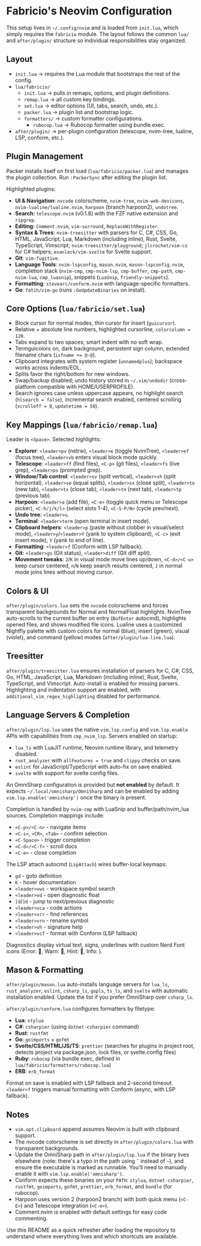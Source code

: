 # Fabricio's Neovim Configuration

This setup lives in `~/.config/nvim` and is loaded from `init.lua`, which simply requires the `fabricio` module. The layout follows the common `lua/` and `after/plugin/` structure so individual responsibilities stay organized.

## Layout

- `init.lua` → requires the Lua module that bootstraps the rest of the config.
- `lua/fabricio/`
  - `init.lua` → pulls in remaps, options, and plugin definitions.
  - `remap.lua` → all custom key bindings.
  - `set.lua` → editor options (UI, tabs, search, undo, etc.).
  - `packer.lua` → plugin list and bootstrap logic.
  - `formatters/` → custom formatter configurations.
    - `rubocop.lua` → Rubocop formatter using bundle exec.
- `after/plugin/` → per-plugin configuration (telescope, nvim-tree, lualine, LSP, conform, etc.).

## Plugin Management

Packer installs itself on first load (`lua/fabricio/packer.lua`) and manages the plugin collection. Run `:PackerSync` after editing the plugin list.

Highlighted plugins:

- **UI & Navigation**: `nvcode` colorscheme, `nvim-tree`, `nvim-web-devicons`, `nvim-lualine/lualine.nvim`, `harpoon` (branch harpoon2), `undotree`.
- **Search**: `telescope.nvim` (v0.1.8) with the FZF native extension and `ripgrep`.
- **Editing**: `Comment.nvim`, `vim-surround`, `ReplaceWithRegister`.
- **Syntax & Trees**: `nvim-treesitter` with parsers for C, C#, CSS, Go, HTML, JavaScript, Lua, Markdown (including inline), Rust, Svelte, TypeScript, Vimscript; `nvim-treesitter/playground`; `jlcrochet/vim-cs` for C# helpers; `evanleck/vim-svelte` for Svelte support.
- **Git**: `vim-fugitive`.
- **Language Tools**: `nvim-lspconfig`, `mason.nvim`, `mason-lspconfig.nvim`, completion stack (`nvim-cmp`, `cmp-nvim-lsp`, `cmp-buffer`, `cmp-path`, `cmp-nvim-lua`, `cmp_luasnip`), snippets (`LuaSnip`, `friendly-snippets`).
- **Formatting**: `stevearc/conform.nvim` with language-specific formatters.
- **Go**: `fatih/vim-go` (runs `:GoUpdateBinaries` on install).

## Core Options (`lua/fabricio/set.lua`)

- Block cursor for normal modes, thin cursor for insert (`guicursor`).
- Relative + absolute line numbers, highlighted cursorline, `colorcolumn = 120`.
- Tabs expand to two spaces; smart indent with no soft wrap.
- Termguicolors on, dark background, persistent sign column, extended filename chars (`isfname += @-@`).
- Clipboard integrates with system register (`unnamedplus`); backspace works across indents/EOL.
- Splits favor the right/bottom for new windows.
- Swap/backup disabled; undo history stored in `~/.vim/undodir` (cross-platform compatible with HOME/USERPROFILE).
- Search ignores case unless uppercase appears, no highlight search (`hlsearch = false`), incremental search enabled, centered scrolling (`scrolloff = 8`, `updatetime = 50`).

## Key Mappings (`lua/fabricio/remap.lua`)

Leader is `<Space>`. Selected highlights:

- **Explorer**: `<leader>pv` (netrw), `<leader>e` (toggle NvimTree), `<leader>ef` (focus tree), `<leader>vb` enters visual block mode quickly.
- **Telescope**: `<leader>ff` (find files), `<C-p>` (git files), `<leader>fs` (live grep), `<leader>ps` (prompted grep).
- **Window/Tab control**: `<leader>sv` (split vertical), `<leader>sh` (split horizontal), `<leader>se` (equal splits), `<leader>sx` (close split), `<leader>to` (new tab), `<leader>tx` (close tab), `<leader>tn` (next tab), `<leader>tp` (previous tab).
- **Harpoon**: `<leader>a` (add file), `<C-e>` (toggle quick menu or Telescope picker), `<C-h/j/k/l>` (select slots 1-4), `<C-S-P/N>` (cycle prev/next).
- **Undo tree**: `<leader>u`.
- **Terminal**: `<leader>term` (open terminal in insert mode).
- **Clipboard helpers**: `<leader>p` (paste without clobber in visual/select mode), `<leader>y`/`<leader>Y` (yank to system clipboard), `<C-c>` (exit insert mode), `Y` (yank to end of line).
- **Formatting**: `<leader>f` (Conform with LSP fallback).
- **Git**: `<leader>gs` (Git status), `<leader>diff` (Git diff split).
- **Movement tweaks**: `J`/`K` in visual mode move lines up/down, `<C-d>/<C-u>` keep cursor centered, `n`/`N` keep search results centered, `J` in normal mode joins lines without moving cursor.

## Colors & UI

`after/plugin/colors.lua` sets the `nvcode` colorscheme and forces transparent backgrounds for Normal and NormalFloat highlights. NvimTree auto-scrolls to the current buffer on entry (`BufEnter` autocmd), highlights opened files, and shows modified file icons. Lualine uses a customized Nightfly palette with custom colors for normal (blue), insert (green), visual (violet), and command (yellow) modes (`after/plugin/lua-line.lua`).

## Treesitter

`after/plugin/treesitter.lua` ensures installation of parsers for C, C#, CSS, Go, HTML, JavaScript, Lua, Markdown (including inline), Rust, Svelte, TypeScript, and Vimscript. Auto-install is enabled for missing parsers. Highlighting and indentation support are enabled, with `additional_vim_regex_highlighting` disabled for performance.

## Language Servers & Completion

`after/plugin/lsp.lua` uses the native `vim.lsp.config` and `vim.lsp.enable` APIs with capabilities from `cmp_nvim_lsp`. Servers enabled on startup:

- `lua_ls` with LuaJIT runtime, Neovim runtime library, and telemetry disabled.
- `rust_analyzer` with `allFeatures = true` and `clippy` checks on save.
- `eslint` for JavaScript/TypeScript with auto-fix on save enabled.
- `svelte` with support for svelte config files.

An OmniSharp configuration is provided but **not enabled** by default. It expects `~/.local/omnisharp/OmniSharp` and can be enabled by adding `vim.lsp.enable('omnisharp')` once the binary is present.

Completion is handled by `nvim-cmp` with LuaSnip and buffer/path/nvim_lua sources. Completion mappings include:
- `<C-p>/<C-n>` - navigate items
- `<C-s>`, `<CR>`, `<Tab>` - confirm selection
- `<C-Space>` - trigger completion
- `<C-d>/<C-f>` - scroll docs
- `<C-e>` - close completion

The LSP attach autocmd (`LspAttach`) wires buffer-local keymaps:
- `gd` - goto definition
- `K` - hover documentation
- `<leader>vws` - workspace symbol search
- `<leader>vd` - open diagnostic float
- `[d`/`]d` - jump to next/previous diagnostic
- `<leader>vca` - code actions
- `<leader>vrr` - find references
- `<leader>vrn` - rename symbol
- `<leader>vh` - signature help
- `<leader>vcf` - format with Conform (LSP fallback)

Diagnostics display virtual text, signs, underlines with custom Nerd Font icons (Error: 󰅚, Warn: 󰀪, Hint: 󰌶, Info: ).

## Mason & Formatting

`after/plugin/mason.lua` auto-installs language servers for `lua_ls`, `rust_analyzer`, `eslint`, `csharp_ls`, `gopls`, `ts_ls`, and `svelte` with automatic installation enabled. Update the list if you prefer OmniSharp over `csharp_ls`.

`after/plugin/conform.lua` configures formatters by filetype:

- **Lua**: `stylua`
- **C#**: `csharpier` (using `dotnet-csharpier` command)
- **Rust**: `rustfmt`
- **Go**: `goimports` + `gofmt`
- **Svelte/CSS/HTML/JS/TS**: `prettier` (searches for plugins in project root, detects project via package.json, lock files, or svelte.config files)
- **Ruby**: `rubocop` (via bundle exec, defined in `lua/fabricio/formatters/rubocop.lua`)
- **ERB**: `erb_format`

Format on save is enabled with LSP fallback and 2-second timeout. `<leader>f` triggers manual formatting with Conform (async, with LSP fallback).

## Notes

- `vim.opt.clipboard` append assumes Neovim is built with clipboard support.
- The nvcode colorscheme is set directly in `after/plugin/colors.lua` with transparent backgrounds.
- Update the OmniSharp path in `after/plugin/lsp.lua` if the binary lives elsewhere (note: there's a typo in the path using `˜` instead of `~`), and ensure the executable is marked as runnable. You'll need to manually enable it with `vim.lsp.enable('omnisharp')`.
- Conform expects these binaries on your `PATH`: `stylua`, `dotnet-csharpier`, `rustfmt`, `goimports`, `gofmt`, `prettier`, `erb_format`, and `bundle` (for rubocop).
- Harpoon uses version 2 (harpoon2 branch) with both quick menu (`<C-E>`) and Telescope integration (`<C-e>`).
- Comment.nvim is enabled with default settings for easy code commenting.

Use this README as a quick refresher after loading the repository to understand where everything lives and which shortcuts are available.
